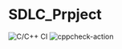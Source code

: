 # SDLC_Prpject
![C/C++ CI](https://github.com/99002626/SDLC_Project/workflows/C/C++%20CI/badge.svg)
![cppcheck-action](https://github.com/99002626/SDLC_Project/workflows/cppcheck-action/badge.svg)
